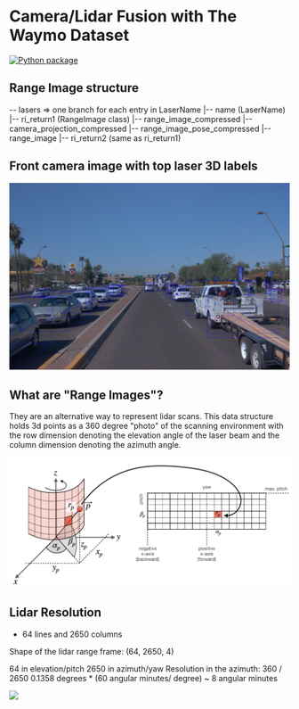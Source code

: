 # Camera/Lidar Fusion with The Waymo Dataset



[![Python package](https://github.com/davidscmx/camera_lidar_fusion/actions/workflows/python.yml/badge.svg)](https://github.com/davidscmx/camera_lidar_fusion/actions/workflows/python.yml)


## Range Image structure

-- lasers ⇒ one branch for each entry in LaserName
        |-- name (LaserName)
        |-- ri_return1 (RangeImage class)
            |-- range_image_compressed
            |-- camera_projection_compressed
            |-- range_image_pose_compressed
            |-- range_image
        |-- ri_return2 (same as ri_return1)


## Front camera image with top laser 3D labels

<img src="media/front_camera_with_laser_labels.png"/>

## What are "Range Images"?
They are an alternative way to represent lidar scans.
This data structure holds 3d points as a 360 degree "photo" of the scanning environment with the row
dimension denoting the elevation angle of the laser beam and the column dimension denoting the azimuth angle.

<img src="media/range_image_explanation.png"/>

## Lidar Resolution

- 64 lines and 2650 columns

Shape of the lidar range frame:
(64, 2650, 4)

64 in elevation/pitch
2650 in azimuth/yaw
Resolution in the azimuth:
360 / 2650 0.1358 degrees * (60 angular minutes/ degree) ~ 8 angular minutes

<img src="media/point_cloud_waymo.gif"/>

